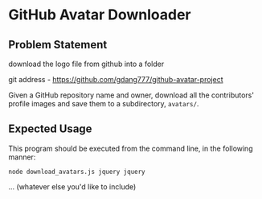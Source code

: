 # GitHub Avatar Downloader


## Problem Statement

download the logo file from github into a folder

git address - https://github.com/gdang777/github-avatar-project

Given a GitHub repository name and owner, download all the contributors' profile images and save them to a subdirectory, `avatars/`.

## Expected Usage

This program should be executed from the command line, in the following manner:

`node download_avatars.js jquery jquery`

... (whatever else you'd like to include)
